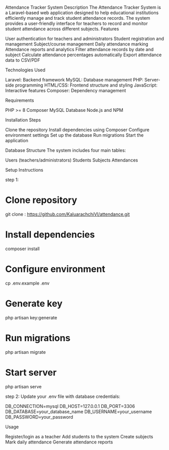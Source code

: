 Attendance Tracker System
Description
The Attendance Tracker System is a Laravel-based web application designed to help educational institutions efficiently manage and track student attendance records. The system provides a user-friendly interface for teachers to record and monitor student attendance across different subjects.
Features

User authentication for teachers and administrators
Student registration and management
Subject/course management
Daily attendance marking
Attendance reports and analytics
Filter attendance records by date and subject
Calculate attendance percentages automatically
Export attendance data to CSV/PDF

Technologies Used

Laravel: Backend framework
MySQL: Database management
PHP: Server-side programming
HTML/CSS: Frontend structure and styling
JavaScript: Interactive features
Composer: Dependency management

Requirements

PHP >= 8
Composer
MySQL Database
Node.js and NPM

Installation Steps

Clone the repository
Install dependencies using Composer
Configure environment settings
Set up the database
Run migrations
Start the application

Database Structure
The system includes four main tables:

Users (teachers/administrators)
Students
Subjects
Attendances

Setup Instructions

step 1:

# Clone repository
git clone : https://github.com/KaluarachchiVI/attendance.git

# Install dependencies
composer install

# Configure environment
cp .env.example .env

# Generate key
php artisan key:generate

# Run migrations
php artisan migrate

# Start server
php artisan serve

step 2:
Update your .env file with database credentials:

DB_CONNECTION=mysql
DB_HOST=127.0.0.1
DB_PORT=3306
DB_DATABASE=your_database_name
DB_USERNAME=your_username
DB_PASSWORD=your_password

Usage

Register/login as a teacher
Add students to the system
Create subjects
Mark daily attendance
Generate attendance reports
